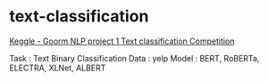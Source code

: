 # text-classification
<a href="https://www.kaggle.com/competitions/goorm-nlp-projects-3rd/submissions">Keggle - Goorm NLP project 1 Text classification Competition</a>

Task : Text Binary Classification 
Data : yelp
Model : BERT, RoBERTa, ELECTRA, XLNet, ALBERT
